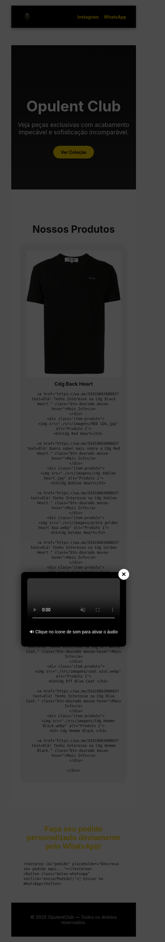 <!DOCTYPE html>
<html lang="pt-BR">
<head>
   
  <meta charset="UTF-8" />
  <meta name="viewport" content="width=device-width, initial-scale=1.0" />
  <title>OpulentClub</title>
  <link rel="stylesheet" href="styles.css" />
  <link href="https://fonts.googleapis.com/css2?family=Playfair+Display:wght@700&family=Open+Sans&display=swap" rel="stylesheet">
  <script src="https://unpkg.com/scrollreveal"></script>
  <style>
    * {
      margin: 0;
      padding: 0;
      box-sizing: border-box;
    }

    body {
      font-family: 'Open Sans', sans-serif;
      background-color: #f8f8f8;
      color: #222;
    }

    header {
      background-color: #000;
      color: #FFD700;
      display: flex;
      justify-content: space-between;
      align-items: center;
      padding: 1rem 2rem;
      position: sticky;
      top: 0;
      z-index: 1000;
      box-shadow: 0 4px 10px rgba(0, 0, 0, 0.3);
    }

    .logo-container {
      display: flex;
      align-items: center;
      gap: 1rem;
    }

    .logo-img {
      height: 40px;
    }

    .logo {
      font-family: 'Playfair Display', serif;
      font-size: 2rem;
      font-weight: 700;
    }

    nav {
      display: flex;
      gap: 1rem;
    }

    nav a {
      color: #FFD700;
      text-decoration: none;
      font-weight: bold;
      transition: all 0.3s ease;
    }

    nav a:hover {
      color: white;
      text-shadow: 0 0 10px gold;
    }

    .hero {
      text-align: center;
      padding: 100px 20px;
      background: linear-gradient(to bottom, #111, #222);
      color: white;
    }

    .hero h1 {
      font-family: 'Playfair Display', serif;
      font-size: 3rem;
      margin-bottom: 1rem;
    }

    .hero p {
      font-size: 1.2rem;
      margin-bottom: 2rem;
    }

    .btn-dourado {
      background-color: #FFD700;
      color: black;
      padding: 12px 24px;
      border-radius: 30px;
      text-decoration: none;
      font-weight: bold;
      transition: transform 0.3s, box-shadow 0.3s;
      display: inline-block;
    }

    .btn-dourado:hover {
      transform: scale(1.05);
      box-shadow: 0 0 15px gold;
    }

    .produtos {
      padding: 4rem 2rem;
      background-color: #fff;
      text-align: center;
    }

    .produtos h2 {
      font-size: 2rem;
      margin-bottom: 2rem;
      font-family: 'Playfair Display', serif;
    }

    .galeria {
      display: grid;
      grid-template-columns: repeat(auto-fit, minmax(250px, 1fr));
      gap: 2rem;
      max-width: 1200px;
      margin: 0 auto;
    }

    .item-produto {
      background: #f4f4f4;
      border-radius: 20px;
      padding: 1rem;
      box-shadow: 0 0 10px rgba(0,0,0,0.1);
      transition: transform 0.3s;
    }

    .item-produto:hover {
      transform: translateY(-10px);
    }

    .item-produto img {
      width: 100%;
      border-radius: 12px;
    }

    .item-produto h3 {
      margin: 0.5rem 0;
    }

    footer {
      background-color: #000;
      color: #ccc;
      text-align: center;
      padding: 1.5rem;
      font-size: 0.9rem;
    }
  </style>
</head>
<body>
  <header>
    <div class="logo-container">
      <img src="./src/imagens/LOGO OPULENT PRETA.jpg" alt="Logo" class="logo-img">
      <div class="logo"></div>
    </div>
    <nav>
      <a href="https://www.instagram.com/opulent.clubb/" target="_blank">Instagram</a>
      <a href="https://wa.me/5541988300883?text=Olá! Quero saber mais sobre seus produtos. ."" target="_blank">WhatsApp</a>
    </nav>
  </header>

  <section class="hero">
    <h1>Opulent Club</h1>
    <p>Veja peças exclusivas com acabamento impecável e sofisticação incomparável.</p>
    <a href="#produtos" class="btn-dourado mouse-hover">Ver Coleção</a>
  </section>

  <section id="produtos" class="produtos">
    <h2>Nossos Produtos</h2>
    <div class="galeria">
      <div class="item-produto">
        <img src="./src/imagens/cdg heart black.jpg" alt="Produto 1">
        <h3>Cdg Back Heart</h3>
        
        <a href="https://wa.me/5541988300883?text=Olá! Tenho Interesse na Cdg Black Heart." class="btn-dourado mouse-hover">Mais Info</a>
      </div>
      <div class="item-produto">
        <img src="./src/imagens/RED CDG.jpg" alt="Produto 2">
        <h3>Cdg Red Heart</h3>
        
        <a href="https://wa.me/5541988300883?text=Olá! Quero saber mais sobre a Cdg Red Heart." class="btn-dourado mouse-hover">Mais Info</a>
      </div>
      <div class="item-produto">
        <img src="./src/imagens/cdg doblee heart.jpg" alt="Produto 1">
        <h3>Cdg Doblee Heart</h3>
        
        <a href="https://wa.me/5541988300883?text=Olá! Tenho Interesse na Cdg Doblee Heart." class="btn-dourado mouse-hover">Mais Info</a>
      </div>
      <div class="item-produto">
        <img src="./src/imagens/preta golden heart boa.webp" alt="Produto 1">
        <h3>Cdg Golden Heart</h3>
        
        <a href="https://wa.me/5541988300883?text=Olá! Tenho Interesse na Cdg Golden Heart." class="btn-dourado mouse-hover">Mais Info</a>
      </div>
      <div class="item-produto">
        <img src="./src/imagens/Coat preta.webp" alt="Produto 1">
        <h3>Cdg Black Coat </h3>
        
        <a href="https://wa.me/5541988300883?text=Olá! Tenho Interesse na Cdg Black Coat." class="btn-dourado mouse-hover">Mais Info</a>
      </div>
      <div class="item-produto">
        <img src="./src/imagens/coat off white.webp" alt="Produto 1">
        <h3>Cdg Off White Coat </h3>
        
        <a href="https://wa.me/5541988300883?text=Olá! Tenho Interesse na Cdg Off White Coat." class="btn-dourado mouse-hover">Mais Info</a>
      </div>
      <div class="item-produto">
        <img src="./src/imagens/coat azul.webp" alt="Produto 1">
        <h3>Cdg Off Blue Coat </h3>
        
        <a href="https://wa.me/5541988300883?text=Olá! Tenho Interesse na Cdg Blue Coat." class="btn-dourado mouse-hover">Mais Info</a>
      </div>
      <div class="item-produto">
        <img src="./src/imagens/Cdg Homme Black.webp" alt="Produto 1">
        <h3> Cdg Homme Black </h3>
        
        <a href="https://wa.me/5541988300883?text=Olá! Tenho Interesse na Cdg Homme Black." class="btn-dourado mouse-hover">Mais Info</a>
      </div>

    </div>
  </section>


  <script>
    ScrollReveal().reveal('.hero h1, .hero p, .btn-dourado', {
      delay: 200,
      distance: '50px',
      duration: 1000,
      origin: 'bottom',
      reset: true
    });

    ScrollReveal().reveal('.item-produto', {
      delay: 100,
      distance: '30px',
      duration: 800,
      origin: 'bottom',
      interval: 200,
      reset: true
    });

    const hoverButtons = document.querySelectorAll('.mouse-hover');
    hoverButtons.forEach(btn => {
      btn.addEventListener('mousemove', (e) => {
        const rect = btn.getBoundingClientRect();
        const x = e.clientX - rect.left;
        const y = e.clientY - rect.top;
        btn.style.setProperty('--x', `${x}px`);
        btn.style.setProperty('--y', `${y}px`);
      });

      btn.addEventListener('mouseleave', () => {
        btn.style.setProperty('--x', '50%');
        btn.style.setProperty('--y', '50%');
      });
    });
  </script>
 <!-- Pop-up de vídeo -->
<!-- Pop-up de vídeo -->
<div id="videoPopup" style="display: flex;">
    <div class="popup-overlay" id="popupOverlay"></div>
    <div class="popup-content">
      <button id="closePopup">&times;</button>
      <video id="popupVideo" autoplay loop muted controls>
        <source src="./src/imagens/video Opulent.mp4" type="video/mp4" />
        Seu navegador não suporta vídeo.
      </video>
      <p style="color: white; text-align: center; margin-top: 10px; font-family: sans-serif; font-size: 14px;">
        🔊 Clique no ícone de som para ativar o áudio
      </p>
    </div>
  </div>
  
  <style>
    #videoPopup {
      position: fixed;
      top: 0;
      left: 0;
      width: 100%;
      height: 100%;
      display: none;
      justify-content: center;
      align-items: center;
      z-index: 9999;
    }
  
    .popup-overlay {
      position: absolute;
      width: 100%;
      height: 100%;
      background: rgba(0, 0, 0, 0.7);
    }
  
    .popup-content {
      position: relative;
      z-index: 2;
      background: #000;
      padding: 20px;
      border-radius: 12px;
      box-shadow: 0 0 30px rgba(0, 0, 0, 0.5);
      max-width: 90%;
      max-height: 80%;
      text-align: center;
    }
  
    .popup-content video {
      width: 100%;
      height: auto;
      border-radius: 8px;
    }
  
    #closePopup {
      position: absolute;
      top: -10px;
      right: -10px;
      background: #fff;
      border: none;
      font-size: 24px;
      font-weight: bold;
      color: #000;
      border-radius: 50%;
      width: 35px;
      height: 35px;
      cursor: pointer;
      z-index: 3;
    }
  
    #closePopup:hover {
      background: #ffd700;
      color: #000;
    }
  </style>
  
  <script>
    window.addEventListener('DOMContentLoaded', () => {
      const popup = document.getElementById('videoPopup');
      const closeBtn = document.getElementById('closePopup');
      const overlay = document.getElementById('popupOverlay');
      const video = document.getElementById('popupVideo');
  
      // Mostrar pop-up ao carregar
      popup.style.display = 'flex';
  
      // Fechar e parar vídeo
      function fecharPopup() {
        popup.style.display = 'none';
        video.pause();
        video.currentTime = 0;
      }
  
      closeBtn.addEventListener('click', fecharPopup);
      overlay.addEventListener('click', fecharPopup);
    });
  </script>

  
  </script>
  <div style="display: flex; flex-direction: column; align-items: center; justify-content: center; gap: 20px; padding: 40px;">
    <h2 style="color: gold; font-size: 24px; font-weight: bold; text-align: center; font-family: sans-serif;">
      Faça seu pedido personalizado diretamente pelo WhatsApp!
    </h2>
  
    <textarea id="pedido" placeholder="Descreva seu pedido aqui..."></textarea>
    <button class="botao-whatsapp" onclick="enviarPedido()">💬 Enviar no WhatsApp</button>
  </div>
  
  <style>
    textarea {
      width: 100%;
      max-width: 500px;
      height: 150px;
      padding: 15px;
      border-radius: 12px;
      border: 2px solid gold;
      background-color: #111;
      color: white;
      font-size: 16px;
      resize: none;
      outline: none;
      box-shadow: 0 0 10px rgba(255, 215, 0, 0.3);
      transition: border 0.3s, box-shadow 0.3s;
    }
  
    textarea:focus {
      border-color: #ffd700;
      box-shadow: 0 0 20px rgba(255, 215, 0, 0.6);
    }
  
    .botao-whatsapp {
      background: linear-gradient(90deg, #b8860b, #ffd700, #b8860b);
      background-size: 200% auto;
      color: black;
      font-weight: bold;
      border: none;
      padding: 15px 30px;
      font-size: 18px;
      border-radius: 50px;
      cursor: pointer;
      transition: 0.5s;
      box-shadow: 0 0 20px rgba(255, 215, 0, 0.5);
      animation: brilho 2s infinite linear;
    }
  
    .botao-whatsapp:hover {
      background-position: right center;
      transform: scale(1.05);
      box-shadow: 0 0 25px rgba(255, 215, 0, 0.8);
    }
  
    @keyframes brilho {
      0% { box-shadow: 0 0 10px rgba(255, 215, 0, 0.3); }
      50% { box-shadow: 0 0 20px rgba(255, 215, 0, 0.7); }
      100% { box-shadow: 0 0 10px rgba(255, 215, 0, 0.3); }
    }
  </style>
  
  <script>
    function enviarPedido() {
      const mensagem = document.getElementById("pedido").value.trim();
      if (mensagem === "") {
        alert("Por favor, descreva seu pedido antes de enviar.");
        return;
      }
  
      const numeroWhatsApp = "5541988300883"; // Seu número aqui
      const url = `https://wa.me/${5541988300883}?text=${encodeURIComponent(mensagem)}`;
      window.open(url, '_blank');
    }
  </script>
  <footer>
    <p>© 2025 OpulentClub — Todos os direitos reservados.</p>
  </footer>
  
</body>
</html>

